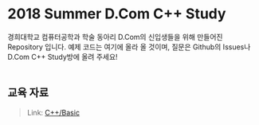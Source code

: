 # 2018 Summer D.Com C++ Study
경희대학교 컴퓨터공학과 학술 동아리 D.Com의 신입생들을 위해 만들어진 Repository 입니다. 예제 코드는 여기에 올라 올 것이며, 질문은 Github의 Issues나 D.Com C++ Study방에 올려 주세요! <br><br>
## 교육 자료
> Link: [C++/Basic](https://justkode.github.io/categories/C/Basic/)
